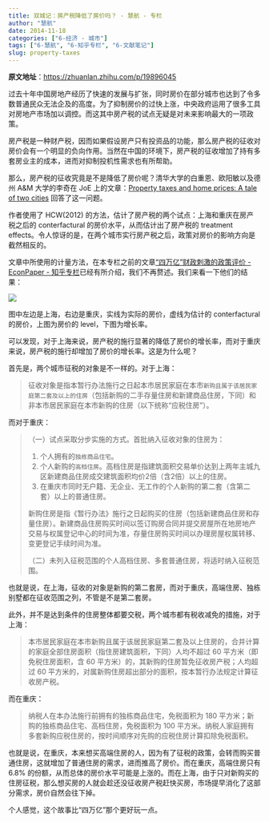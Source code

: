 ```yaml
---
title: 双城记：房产税降低了房价吗？ - 慧航 - 专栏
author: "慧航"
date: 2014-11-18
categories: ["6-经济 - 城市"]
tags: ["6-慧航", "6-知乎专栏", "6-文献笔记"]
slug: property-taxes
---
```


**原文地址**：<https://zhuanlan.zhihu.com/p/19896045>

过去十年中国房地产经历了快速的发展与扩张，同时房价在部分城市也达到了令多数普通民众无法企及的高度。为了抑制房价的过快上涨，中央政府运用了很多工具对房地产市场加以调控。而这其中房产税的试点无疑是对未来影响最大的一项政策。

房产税是一种财产税，因而如果假设房产只有投资品的功能，那么房产税的征收对房价会有一个明显的负向作用。当然在中国的环境下，房产税的征收增加了持有多套房业主的成本，进而对抑制投机性需求也有所帮助。

那么，房产税的征收究竟是不是降低了房价呢？清华大学的白重恩、欧阳敏以及德州 A&M 大学的李奇在 JoE 上的文章：[Property taxes and home prices: A tale of two cities](https://www.dropbox.com/s/byjuy71zmqe0w5e/Property%20taxes%20and%20home%20prices.pdf?dl=0) 回答了这一问题。

作者使用了 HCW(2012) 的方法，估计了房产税的两个试点：上海和重庆在房产税之后的 conterfactural 的房价水平，从而估计出了房产税的 treatment effects。令人惊讶的是，在两个城市实行房产税之后，政策对房价的影响方向是截然相反的。

文章中所使用的计量方法，在本专栏之前的文章[“四万亿”财政刺激的政策评价 - EconPaper - 知乎专栏](https://zhuanlan.zhihu.com/p/19855025?columnSlug=econpaper)已经有所介绍，我们不再赘述。我们来看一下他们的结果：

![](/images/Eco/Urban/huihang/PropertyTaxes.jpg)

图中左边是上海，右边是重庆，实线为实际的房价，虚线为估计的 conterfactural 的房价，上图为房价的 level，下图为增长率。

可以发现，对于上海来说，房产税的施行显著的降低了房价的增长率，而对于重庆来说，房产税的施行却增加了房价的增长率。这是为什么呢？

首先是，两个城市征税的对象是不一样的。对于上海：

> 征收对象是指本暂行办法施行之日起本市居民家庭在本市`新购且属于该居民家庭第二套及以上的住房`（包括新购的二手存量住房和新建商品住房，下同）和非本市居民家庭在本市新购的住房（以下统称“应税住房”）。

而对于重庆：

> （一）试点采取分步实施的方式。首批纳入征收对象的住房为：
> 
> 1. 个人拥有的`独栋商品住宅`。
> 2. 个人新购的`高档住房`。高档住房是指建筑面积交易单价达到上两年主城九区新建商品住房成交建筑面积均价2倍（含2倍）以上的住房。
> 3. 在重庆市同时无户籍、无企业、无工作的个人新购的第二套（含第二套）以上的普通住房。
> 
> 新购住房是指《暂行办法》施行之日起购买的住房（包括新建商品住房和存量住房）。新建商品住房购买时间以签订购房合同并提交房屋所在地房地产交易与权属登记中心的时间为准，存量住房购买时间以办理房屋权属转移、变更登记手续时间为准。
> 
> （二）未列入征税范围的个人高档住房、多套普通住房，将适时纳入征税范围。

也就是说，在上海，征收的对象是新购的第二套房，而对于重庆，高端住房、独栋别墅都在征收范围之列，不管是不是第二套房。

此外，并不是达到条件的住房整体都要交税，两个城市都有税收减免的措施，对于上海：

> 本市居民家庭在本市新购且属于该居民家庭第二套及以上住房的，合并计算的家庭全部住房面积（指住房建筑面积，下同）人均不超过 60 平方米（即免税住房面积，含 60 平方米）的，其新购的住房暂免征收房产税；人均超过 60 平方米的，对属新购住房超出部分的面积，按本暂行办法规定计算征收房产税。

而在重庆：

> 纳税人在本办法施行前拥有的独栋商品住宅，免税面积为 180 平方米；新购的独栋商品住宅、高档住房，免税面积为 100 平方米。纳税人家庭拥有多套新购应税住房的，按时间顺序对先购的应税住房计算扣除免税面积。

也就是说，在重庆，本来想买高端住房的人，因为有了征税的政策，会转而购买普通住房，这就增加了普通住房的需求，进而推高了房价。而在重庆，高端住房只有 6.8% 的份额，从而总体的房价水平可能是上涨的。而在上海，由于只对新购买的住房征税，那么想买房的人就会趁还没征收房产税赶快买房，市场提早消化了这部分需求，房价自然会往下掉。

个人感觉，这个故事比“四万亿”那个更好玩一点。